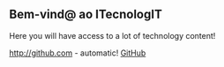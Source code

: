 ## Bem-vind@ ao ITecnologIT

Here you will have access to a lot of technology content!

http://github.com - automatic!
[GitHub](http://github.com)
